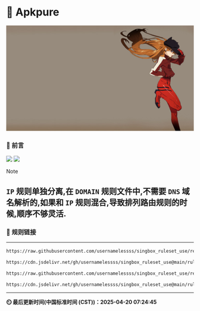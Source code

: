 
# 🧸 Apkpure
![](https://raw.githubusercontent.com/usernamelessss/picture-bed/main/images/202504042256831.jpg)
### 📣 前言
![](https://shields.io/badge/-移除重复规则-ff69b4) ![](https://shields.io/badge/-IP&nbsp;规则单独存放不与&nbsp;DOMAIN&nbsp;等混合-green)
> [!NOTE]
**`IP` 规则单独分离,在 `DOMAIN` 规则文件中,不需要 `DNS` 域名解析的,如果和 `IP` 规则混合,导致排列路由规则的时候,顺序不够灵活.**
---

###  🔗 规则链接
---

```url
https://raw.githubusercontent.com/usernamelessss/singbox_ruleset_use/refs/heads/main/rule/Apkpure/Apkpure_No_IP.json
```

```url
https://cdn.jsdelivr.net/gh/usernamelessss/singbox_ruleset_use@main/rule/Apkpure/Apkpure_No_IP.json
```

```url
https://raw.githubusercontent.com/usernamelessss/singbox_ruleset_use/refs/heads/main/rule/Apkpure/Apkpure_No_IP.srs
```

```url
https://cdn.jsdelivr.net/gh/usernamelessss/singbox_ruleset_use@main/rule/Apkpure/Apkpure_No_IP.srs
```

---
**⏲️ 最后更新时间(中国标准时间 (CST))：2025-04-20 07:24:45**